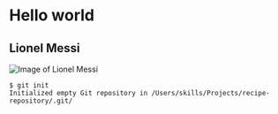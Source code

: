 # Hello world 

## Lionel Messi
![Image of Lionel Messi](https://ca-times.brightspotcdn.com/dims4/default/8da13a3/2147483647/strip/true/crop/1828x1241+0+0/resize/1200x815!/format/webp/quality/80/?url=https%3A%2F%2Fcalifornia-times-brightspot.s3.amazonaws.com%2F9f%2Fd2%2F7844fb528616d46b34afc836781f%2F37bb4fba40ac4f0c85180644abf78076)

```
$ git init
Initialized empty Git repository in /Users/skills/Projects/recipe-repository/.git/
```
